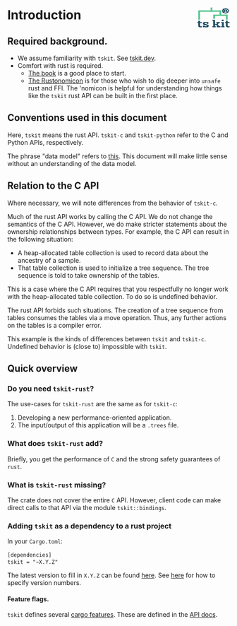 # Introduction <img align="right" width="73" height="45" src="https://raw.githubusercontent.com/tskit-dev/administrative/main/logos/svg/tskit-rust/Tskit_rust_logo.eps.svg">

## Required background.

* We assume familiarity with `tskit`. See [tskit.dev](https://tskit.dev).
* Comfort with rust is required.
  * [The book](https://doc.rust-lang.org/book/) is a good place to start.
  * [The Rustonomicon](https://doc.rust-lang.org/nomicon/) is for those who wish to dig deeper into `unsafe` rust and FFI.
    The 'nomicon is helpful for understanding how things like the `tskit` rust API can be built in the first place.

## Conventions used in this document

Here, `tskit` means the rust API.
`tskit-c` and `tskit-python` refer to the C and Python APIs, respectively.

The phrase "data model" refers to [this](https://tskit.dev/tskit/docs/stable/data-model.html). This document will make little sense without an understanding of the data model.

## Relation to the C API

Where necessary, we will note differences from the behavior of `tskit-c`.

Much of the rust API works by calling the C API.
We do not change the semantics of the C API.
However, we do make stricter statements about the ownership relationships between types.
For example, the C API can result in the following situation:

* A heap-allocated table collection is used to record data about the ancestry of a sample.
* That table collection is used to initialize a tree sequence.
  The tree sequence is told to take ownership of the tables.

This is a case where the C API requires that you respectfully no longer work with the heap-allocated table collection. To do so is undefined behavior.

The rust API forbids such situations.
The creation of a tree sequence from tables consumes the tables via a move operation.
Thus, any further actions on the tables is a compiler error.

This example is the kinds of differences between `tskit` and `tskit-c`.
Undefined behavior is (close to) impossible with `tskit`.


## Quick overview

### Do you need `tskit-rust`?

The use-cases for `tskit-rust` are the same as for `tskit-c`:

1. Developing a new performance-oriented application.
2. The input/output of this application will be a `.trees` file.

### What does `tskit-rust` add?

Briefly, you get the performance of `C` and the strong safety guarantees of `rust`.

### What is `tskit-rust` missing?

The crate does not cover the entire `C` API.
However, client code can make direct calls to that API via the module `tskit::bindings`.

### Adding `tskit` as a dependency to a rust project

In your `Cargo.toml`:

```{toml}
[dependencies]
tskit = "~X.Y.Z"
```

The latest version to fill in `X.Y.Z` can be found [here](https://crates.io/crates/tskit).
See [here](https://doc.rust-lang.org/cargo/reference/specifying-dependencies.html) for how to specify version numbers.

#### Feature flags.

`tskit` defines several [cargo features](https://doc.rust-lang.org/cargo/reference/features.html).
These are defined in the [API docs](https://docs.rs/tskit/latest/tskit/#optional-features).

